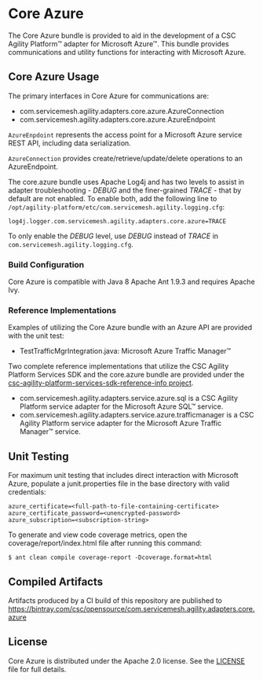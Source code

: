 # Core Azure

The Core Azure bundle is provided to aid in the development of a CSC Agility Platform&trade; adapter for Microsoft Azure&trade;. This bundle provides communications and utility functions for interacting with Microsoft Azure.

## Core Azure Usage
The primary interfaces in Core Azure for communications are:
* com.servicemesh.agility.adapters.core.azure.AzureConnection
* com.servicemesh.agility.adapters.core.azure.AzureEndpoint

`AzureEnpdoint` represents the access point for a Microsoft Azure service REST API, including data serialization.

`AzureConnection` provides create/retrieve/update/delete operations to an AzureEndpoint.

The core.azure bundle uses Apache Log4j and has two levels to assist in adapter troubleshooting - *DEBUG* and the finer-grained *TRACE* - that by default are not enabled. To enable both, add the following line to `/opt/agility-platform/etc/com.servicemesh.agility.logging.cfg`:
```
log4j.logger.com.servicemesh.agility.adapters.core.azure=TRACE
```
To only enable the *DEBUG* level, use *DEBUG* instead of *TRACE* in `com.servicemesh.agility.logging.cfg`.

### Build Configuration
Core Azure is compatible with Java 8 Apache Ant 1.9.3 and requires Apache Ivy.

### Reference Implementations
Examples of utilizing the Core Azure bundle with an Azure API are provided with the unit test:
* TestTrafficMgrIntegration.java: Microsoft Azure Traffic Manager&trade;

Two complete reference implementations that utilize the CSC Agility Platform Services SDK and the core.azure bundle are provided under the [csc-agility-platform-services-sdk-reference-info project](https://github.com/csc/csc-agility-platform-services-sdk-reference-info).

* com.servicemesh.agility.adapters.service.azure.sql is a CSC Agility Platform
  service adapter for the Microsoft Azure SQL&trade; service.
* com.servicemesh.agility.adapters.service.azure.trafficmanager is a CSC Agility
  Platform service adapter for the Microsoft Azure Traffic Manager&trade; service.

## Unit Testing
For maximum unit testing that includes direct interaction with Microsoft Azure, populate a junit.properties file in the base directory with valid credentials:
```
azure_certificate=<full-path-to-file-containing-certificate>
azure_certificate_password=<unencrypted-password>
azure_subscription=<subscription-string>
```

To generate and view code coverage metrics, open the coverage/report/index.html file after running this command:
```
$ ant clean compile coverage-report -Dcoverage.format=html
```

## Compiled Artifacts
Artifacts produced by a CI build of this repository are published to https://bintray.com/csc/opensource/com.servicemesh.agility.adapters.core.azure


## License
Core Azure is distributed under the Apache 2.0 license. See the [LICENSE](https://github.com/csc/com.servicemesh.agility.adapters.core.azure/blob/master/LICENSE) file for full details.
